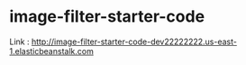 # image-filter-starter-code

Link : http://image-filter-starter-code-dev22222222.us-east-1.elasticbeanstalk.com